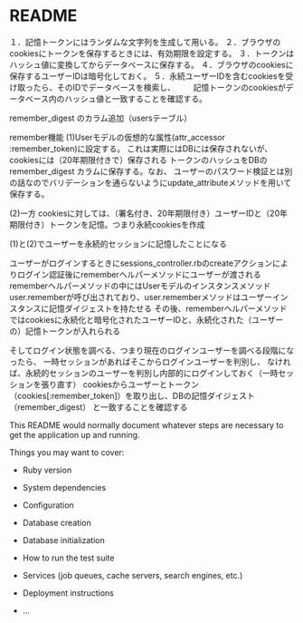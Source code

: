 # README
１．記憶トークンにはランダムな文字列を生成して用いる。
２．ブラウザのcookiesにトークンを保存するときには、有効期限を設定する。
３．トークンはハッシュ値に変換してからデータベースに保存する。
４．ブラウザのcookiesに保存するユーザーIDは暗号化しておく。
５．永続ユーザーIDを含むcookiesを受け取ったら、そのIDでデータベースを検索し、
　　記憶トークンのcookiesがデータベース内のハッシュ値と一致することを確認する。

remember_digest  のカラム追加（usersテーブル）



remember機能
(1)Userモデルの仮想的な属性(attr_accessor :remember_token)に設定する。
これは実際にはDBには保存されないが、cookiesには（20年期限付きで）保存される
トークンのハッシュをDBの remember_digest カラムに保存する。なお、
ユーザーのパスワード検証とは別の話なのでバリデーションを通らないようにupdate_attributeメソッドを用いて保存する。

(2)一方 cookiesに対しては、（署名付き、20年期限付き）ユーザーIDと（20年期限付き）トークンを記憶。つまり永続cookiesを作成

(1)と(2)でユーザーを永続的セッションに記憶したことになる

ユーザーがログインするときにsessions_controller.rbのcreateアクションによりログイン認証後にrememberヘルパーメソッドにユーザーが渡される
rememberヘルパーメソッドの中にはUserモデルのインスタンスメソッドuser.rememberが呼び出されており、user.rememberメソッドはユーザーインスタンスに記憶ダイジェストを持たせる
その後、rememberヘルパーメソッドではcookiesに永続化と暗号化されたユーザーIDと、永続化された（ユーザーの）記憶トークンが入れられる

そしてログイン状態を調べる、つまり現在のログインユーザーを調べる段階になったら、
一時セッションがあればそこからログインユーザーを判別し、
なければ、永続的セッションのユーザーを判別し内部的にログインしておく（一時セッションを張り直す）
cookiesからユーザーとトークン（cookies[:remember_token]）を取り出し、DBの記憶ダイジェスト（remember_digest）
と一致することを確認する



This README would normally document whatever steps are necessary to get the
application up and running.

Things you may want to cover:

* Ruby version

* System dependencies

* Configuration

* Database creation

* Database initialization

* How to run the test suite

* Services (job queues, cache servers, search engines, etc.)

* Deployment instructions

* ...
